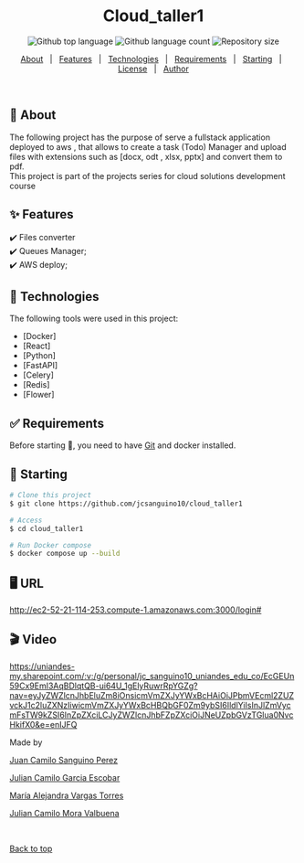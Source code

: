 
<h1 align="center">Cloud_taller1</h1>

<p align="center">
  <img alt="Github top language" src="https://img.shields.io/github/languages/top/jcsanguino10/cloud_taller1?color=56BEB8">

  <img alt="Github language count" src="https://img.shields.io/github/languages/count/jcsanguino10/cloud_taller1?color=56BEB8">

  <img alt="Repository size" src="https://img.shields.io/github/repo-size/jcsanguino10/cloud_taller1?color=56BEB8">
</p>


<p align="center">
  <a href="#dart-about">About</a> &#xa0; | &#xa0; 
  <a href="#sparkles-features">Features</a> &#xa0; | &#xa0;
  <a href="#rocket-technologies">Technologies</a> &#xa0; | &#xa0;
  <a href="#white_check_mark-requirements">Requirements</a> &#xa0; | &#xa0;
  <a href="#checkered_flag-starting">Starting</a> &#xa0; | &#xa0;
  <a href="#memo-license">License</a> &#xa0; | &#xa0;
  <a href="https://github.com/jcsanguino10" target="_blank">Author</a>
</p>

<br>

## :dart: About ##

The following project has the purpose of serve a fullstack application deployed to aws , that allows to create a task (Todo) Manager and upload files with extensions such as [docx, odt , xlsx, pptx] and convert them to pdf.\
This project is part of the projects series for cloud solutions development course 

## :sparkles: Features ##

:heavy_check_mark: Files converter\
:heavy_check_mark: Queues Manager;\
:heavy_check_mark: AWS deploy;

## :rocket: Technologies ##

The following tools were used in this project:

- [Docker]
- [React]
- [Python]
- [FastAPI]
- [Celery]
- [Redis]
- [Flower]

## :white_check_mark: Requirements ##

Before starting :checkered_flag:, you need to have [Git](https://git-scm.com) and docker  installed.

## :checkered_flag: Starting ##

```bash
# Clone this project
$ git clone https://github.com/jcsanguino10/cloud_taller1

# Access
$ cd cloud_taller1

# Run Docker compose
$ docker compose up --build
```
## 🖥️ URL ##
http://ec2-52-21-114-253.compute-1.amazonaws.com:3000/login#

## 🎬 Video ##
https://uniandes-my.sharepoint.com/:v:/g/personal/jc_sanguino10_uniandes_edu_co/EcGEUn59Cx9EmI3AqBDlqtQB-ui64U_1gElyRuwrRpYGZg?nav=eyJyZWZlcnJhbEluZm8iOnsicmVmZXJyYWxBcHAiOiJPbmVEcml2ZUZvckJ1c2luZXNzIiwicmVmZXJyYWxBcHBQbGF0Zm9ybSI6IldlYiIsInJlZmVycmFsTW9kZSI6InZpZXciLCJyZWZlcnJhbFZpZXciOiJNeUZpbGVzTGlua0NvcHkifX0&e=enIJFQ

Made by 

<a href="https://github.com/jcsanguino10" target="_blank">Juan Camilo Sanguino Perez</a>

<a href="https://github.com/JuliXnCXm" target="_blank">Julian Camilo Garcia Escobar</a>

<a href="https://github.com/maleja2309" target="_blank">María Alejandra Vargas Torres</a>

<a href="https://github.com/julian27m" target="_blank">Julian Camilo Mora Valbuena</a>

&#xa0;

<a href="#top">Back to top</a>
